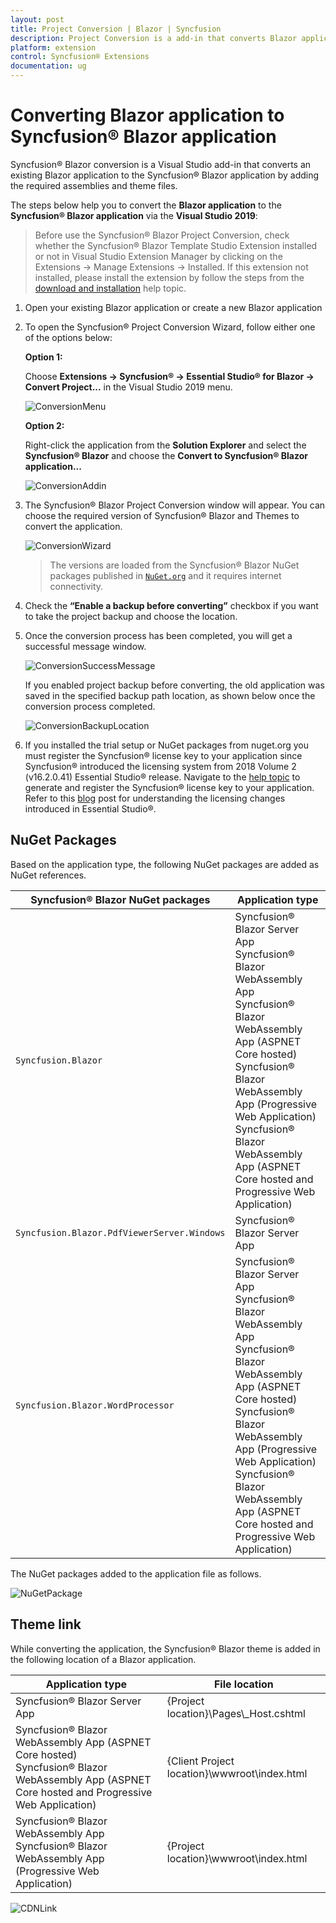 ```yaml
---
layout: post
title: Project Conversion | Blazor | Syncfusion
description: Project Conversion is a add-in that converts Blazor application into a Syncfusion Blazor application by adding required Syncfusion® components
platform: extension
control: Syncfusion® Extensions
documentation: ug
---
```


# Converting Blazor application to Syncfusion® Blazor application

Syncfusion® Blazor conversion is a Visual Studio add-in that converts an existing Blazor application to the Syncfusion® Blazor application by adding the required assemblies and theme files.

The steps below help you to convert the **Blazor application** to the **Syncfusion® Blazor application** via the **Visual Studio 2019**:

> Before use the Syncfusion® Blazor Project Conversion, check whether the Syncfusion® Blazor Template Studio Extension installed or not in Visual Studio Extension Manager by clicking on the Extensions -> Manage Extensions -> Installed. If this extension not installed, please install the extension by follow the steps from the [download and installation](https://blazor.Syncfusion.com/documentation/visual-studio-integration/visual-studio-extensions/download-and-installation/) help topic.

1. Open your existing Blazor application or create a new Blazor application

2. To open the Syncfusion® Project Conversion Wizard, follow either one of the options below:

    **Option 1:**

    Choose **Extensions -> Syncfusion® -> Essential Studio® for Blazor -> Convert Project...** in the Visual Studio 2019 menu.

    ![ConversionMenu](images/ConversionMenu.png)

    **Option 2:**

    Right-click the application from the **Solution Explorer** and select the **Syncfusion® Blazor** and choose the **Convert to Syncfusion® Blazor application...**

    ![ConversionAddin](images/ConversionAddin.png)

3. The Syncfusion® Blazor Project Conversion window will appear. You can choose the required version of Syncfusion® Blazor and Themes to convert the application.

    ![ConversionWizard](images/Conversion.png)

    > The versions are loaded from the Syncfusion® Blazor NuGet packages published in [`NuGet.org`](https://www.nuget.org/packages?q=Tags%3A%22blazor%22syncfusion) and it requires internet connectivity.

4. Check the **“Enable a backup before converting”** checkbox if you want to take the project backup and choose the location.

5. Once the conversion process has been completed, you will get a successful message window.

    ![ConversionSuccessMessage](images/ConversionSuccess.png)

    If you enabled project backup before converting, the old application was saved in the specified backup path location, as shown below once the conversion process completed.

    ![ConversionBackupLocation](images/Backuplocation.png)

6. If you installed the trial setup or NuGet packages from nuget.org you must register the Syncfusion® license key to your application since Syncfusion® introduced the licensing system from 2018 Volume 2 (v16.2.0.41) Essential Studio® release. Navigate to the [help topic](https://help.Syncfusion.com/common/essential-studio/licensing/overview#how-to-generate-Syncfusion®-license-key) to generate and register the Syncfusion® license key to your application. Refer to this [blog](https://www.Syncfusion.com/blogs/post/whats-new-in-2018-volume-2.aspx) post for understanding the licensing changes introduced in Essential Studio®.

## NuGet Packages

Based on the application type, the following NuGet packages are added as NuGet references.

| Syncfusion® Blazor NuGet packages  | Application type  |
|---|---|
| `Syncfusion.Blazor`  | Syncfusion® Blazor Server App <br/> Syncfusion® Blazor WebAssembly App <br/> Syncfusion® Blazor WebAssembly App (ASPNET Core hosted) <br/> Syncfusion® Blazor WebAssembly App (Progressive Web Application) <br/> Syncfusion® Blazor WebAssembly App (ASPNET Core hosted and Progressive Web Application)|
| `Syncfusion.Blazor.PdfViewerServer.Windows`  | Syncfusion® Blazor Server App  |
| `Syncfusion.Blazor.WordProcessor`  | Syncfusion® Blazor Server App <br/> Syncfusion® Blazor WebAssembly App <br/> Syncfusion® Blazor WebAssembly App (ASPNET Core hosted) <br/> Syncfusion® Blazor WebAssembly App (Progressive Web Application) <br/> Syncfusion® Blazor WebAssembly App (ASPNET Core hosted and Progressive Web Application)|

The NuGet packages added to the application file as follows.

![NuGetPackage](images/NuGetPackage.png)

## Theme link

While converting the application, the Syncfusion® Blazor theme is added in the following location of a Blazor application.

| Application type  | File location  |
|---|---|
| Syncfusion® Blazor Server App | {Project location}\Pages\\_Host.cshtml |
| Syncfusion® Blazor WebAssembly App (ASPNET Core hosted) <br/> Syncfusion® Blazor WebAssembly App (ASPNET Core hosted and Progressive Web Application) | {Client Project location}\wwwroot\index.html  |
| Syncfusion® Blazor WebAssembly App <br/> Syncfusion® Blazor WebAssembly App (Progressive Web Application) | {Project location}\wwwroot\index.html|

![CDNLink](images/CDNLink.png)